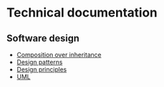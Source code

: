 # Technical documentation

## Software design

* [Composition over inheritance](software%20design/composition%20over%20inheritance.md)
* [Design patterns](software%20design/../software%20design/design%20patterns/design%20patterns.md)
* [Design principles](software%20design/design%20principles.md)
* [UML](software%20design/uml.md)

